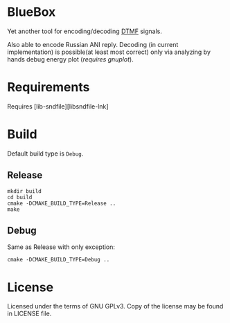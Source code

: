 # BlueBox
Yet another tool for encoding/decoding [DTMF][wiki-dtmf] signals.

Also able to encode Russian ANI reply. Decoding (in current implementation)
is possible(at least most correct) only via analyzing by hands
debug energy plot (*requires gnuplot*).

# Requirements
Requires [lib-sndfile][libsndfile-lnk]

# Build

Default build type is `Debug`.

## Release

    mkdir build
    cd build
    cmake -DCMAKE_BUILD_TYPE=Release ..
    make

## Debug
Same as Release with only exception:

    cmake -DCMAKE_BUILD_TYPE=Debug ..

# License 
Licensed under the terms of GNU GPLv3. Copy of the license may be found
in LICENSE file.

[wiki-dtmf]: http://en.wikipedia.org/wiki/Dtmf
[libsdndfile-lnk]: http://www.mega-nerd.com/libsndfile/
